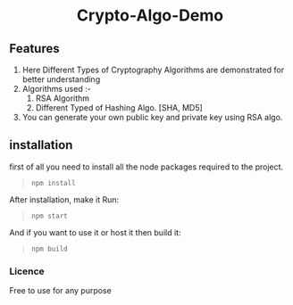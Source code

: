 <h1 align="center"> Crypto-Algo-Demo</h1>









## Features

1. Here Different Types of Cryptography Algorithms are demonstrated for better understanding
2. Algorithms used :-
   1. RSA Algorithm
   2. Different Typed of Hashing Algo. [SHA, MD5]
3. You can generate your own public key and private key using RSA algo.

## installation

first of all you need to install all the node packages required to the project.

> `npm install`

After installation, make it Run:

> `npm start`

And if you want to use it or host it then build it:

> `npm build`

### Licence

Free to use for any purpose 
